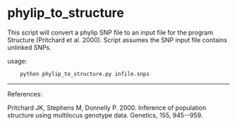 # phylip_to_structure

This script will convert a phylip SNP file to an input file for the program Structure (Pritchard et al. 2000). Script assumes the SNP input file contains unlinked SNPs. 

usage:  
```python
    python phylip_to_structure.py infile.snps
```

***
References:

Pritchard JK, Stephens M, Donnelly P. 2000. Inference of population structure using multilocus genotype data. Genetics, 155, 945--959.
